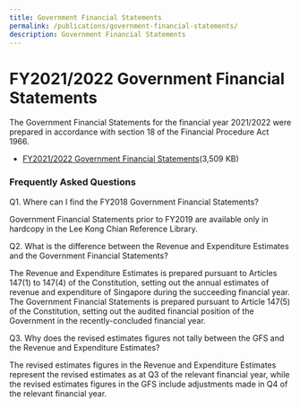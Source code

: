 ```yaml
---
title: Government Financial Statements
permalink: /publications/government-financial-statements/
description: Government Financial Statements
---
```

  
FY2021/2022 Government Financial Statements
==============================================

The Government Financial Statements for the financial year 2021/2022 were prepared in accordance with section 18 of the Financial Procedure Act 1966. 

*   [FY2021/2022 Government Financial Statements](/files/Publications/fy2021-government-financial-statements.pdf)(3,509 KB)

### Frequently Asked Questions

Q1. Where can I find the FY2018 Government Financial Statements?

Government Financial Statements prior to FY2019 are available only in hardcopy in the Lee Kong Chian Reference Library.

Q2. What is the difference between the Revenue and Expenditure Estimates and the Government Financial Statements?

The Revenue and Expenditure Estimates is prepared pursuant to Articles 147(1) to 147(4) of the Constitution, setting out the annual estimates of revenue and expenditure of Singapore during the succeeding financial year. The Government Financial Statements is prepared pursuant to Article 147(5) of the Constitution, setting out the audited financial position of the Government in the recently-concluded financial year.

Q3. Why does the revised estimates figures not tally between the GFS and the Revenue and Expenditure Estimates?

The revised estimates figures in the Revenue and Expenditure Estimates represent the revised estimates as at Q3 of the relevant financial year, while the revised estimates figures in the GFS include adjustments made in Q4 of the relevant financial year.